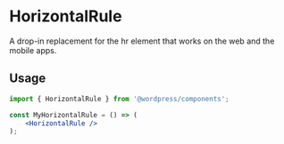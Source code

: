 # HorizontalRule

A drop-in replacement for the hr element that works on the web and the mobile apps.

## Usage

```jsx
import { HorizontalRule } from '@wordpress/components';

const MyHorizontalRule = () => (
	<HorizontalRule />
);
```
